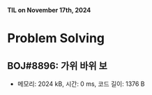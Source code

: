 **TIL on November 17th, 2024**

# Problem Solving
## BOJ#8896: 가위 바위 보
* 메모리: 2024 kB, 시간: 0 ms, 코드 길이: 1376 B 

